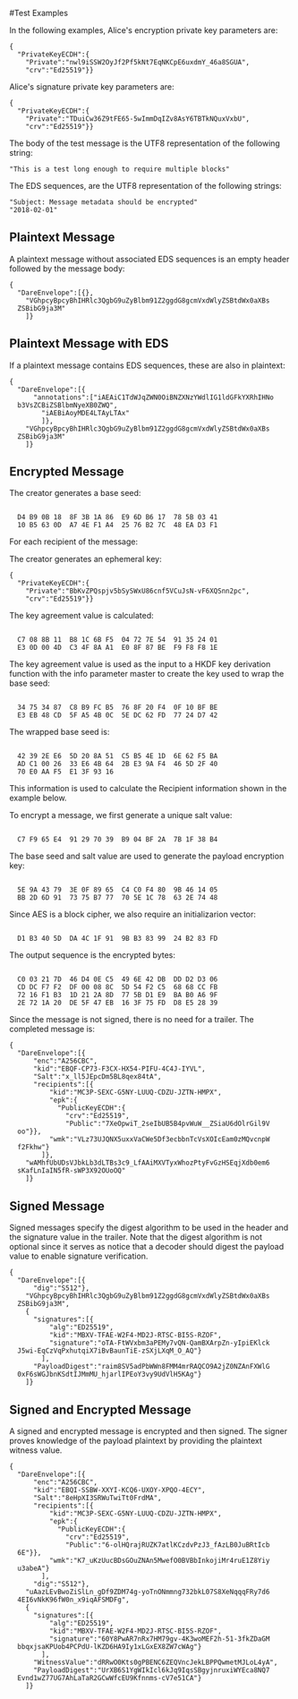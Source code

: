 
#Test Examples

In the following examples, Alice's encryption private key parameters are:

~~~~
{
  "PrivateKeyECDH":{
    "Private":"nwl9iSSW2OyJf2Pf5kNt7EqNKCpE6uxdmY_46a8SGUA",
    "crv":"Ed25519"}}
~~~~

 Alice's signature private key parameters are:

~~~~
{
  "PrivateKeyECDH":{
    "Private":"TDuiCw36Z9tFE65-5wImmDqIZv8AsY6TBTkNQuxVxbU",
    "crv":"Ed25519"}}
~~~~

The body of the test message is the UTF8 representation of the following string:

~~~~
"This is a test long enough to require multiple blocks"
~~~~

The EDS sequences, are the UTF8 representation of the following strings:

~~~~
"Subject: Message metadata should be encrypted"
"2018-02-01"
~~~~

## Plaintext Message

A plaintext message without associated EDS sequences is an empty header
followed by the message body:

~~~~
{
  "DareEnvelope":[{},
    "VGhpcyBpcyBhIHRlc3QgbG9uZyBlbm91Z2ggdG8gcmVxdWlyZSBtdWx0aXBs
  ZSBibG9ja3M"
    ]}
~~~~

## Plaintext Message with EDS

If a plaintext message contains EDS sequences, these are also in plaintext:

~~~~
{
  "DareEnvelope":[{
      "annotations":["iAEAiC1TdWJqZWN0OiBNZXNzYWdlIG1ldGFkYXRhIHNo
  b3VsZCBiZSBlbmNyeXB0ZWQ",
        "iAEBiAoyMDE4LTAyLTAx"
        ]},
    "VGhpcyBpcyBhIHRlc3QgbG9uZyBlbm91Z2ggdG8gcmVxdWlyZSBtdWx0aXBs
  ZSBibG9ja3M"
    ]}
~~~~

## Encrypted Message

The creator generates a base seed:

~~~~

  D4 B9 0B 18  8F 3B 1A 86  E9 6D B6 17  78 5B 03 41
  10 B5 63 0D  A7 4E F1 A4  25 76 B2 7C  48 EA D3 F1
~~~~

For each recipient of the message:

The creator generates an ephemeral key:

~~~~
{
  "PrivateKeyECDH":{
    "Private":"BbKvZPQspjv5bSySWxU86cnf5VCuJsN-vF6XQSnn2pc",
    "crv":"Ed25519"}}
~~~~

The key agreement value is calculated:

~~~~

  C7 08 8B 11  B8 1C 6B F5  04 72 7E 54  91 35 24 01
  E3 0D 00 4D  C3 4F 8A A1  E0 8F 87 BE  F9 F8 F8 1E
~~~~

The key agreement value is used as the input to a HKDF key
derivation function with the info parameter 
master to create the key used to wrap the base seed:

~~~~

  34 75 34 87  C8 B9 FC B5  76 8F 20 F4  0F 10 BF BE
  E3 EB 48 CD  5F A5 4B 0C  5E DC 62 FD  77 24 D7 42
~~~~

The wrapped base seed is:

~~~~

  42 39 2E E6  5D 20 8A 51  C5 B5 4E 1D  6E 62 F5 BA
  AD C1 00 26  33 E6 4B 64  2B E3 9A F4  46 5D 2F 40
  70 E0 AA F5  E1 3F 93 16
~~~~

This information is used to calculate the Recipient information
shown in the example below.

To encrypt a message, we first generate a unique salt value:


~~~~

  C7 F9 65 E4  91 29 70 39  B9 04 BF 2A  7B 1F 38 B4
~~~~

The base seed and salt value are used to generate the payload encryption
key:

~~~~

  5E 9A 43 79  3E 0F 89 65  C4 C0 F4 80  9B 46 14 05
  BB 2D 6D 91  73 75 B7 77  70 5E 1C 78  63 2E 74 48
~~~~

Since AES is a block cipher, we also require an initializarion vector:

~~~~

  D1 B3 40 5D  DA 4C 1F 91  9B B3 83 99  24 B2 83 FD
~~~~

The output sequence is the encrypted bytes:

~~~~

  C0 03 21 7D  46 D4 0E C5  49 6E 42 DB  DD D2 D3 06
  CD DC F7 F2  DF 00 08 8C  5D 54 F2 C5  68 68 CC FB
  72 16 F1 B3  1D 21 2A 8D  77 5B D1 E9  BA B0 A6 9F
  2E 72 1A 20  DE 5F 47 EB  16 3F 75 FD  D8 E5 28 39
~~~~

Since the message is not signed, there is no need for a trailer.
The completed message is:

~~~~
{
  "DareEnvelope":[{
      "enc":"A256CBC",
      "kid":"EBQF-CP73-F3CX-HX54-PIFU-4C4J-IYVL",
      "Salt":"x_ll5JEpcDm5BL8qex84tA",
      "recipients":[{
          "kid":"MC3P-SEXC-G5NY-LUUQ-CDZU-JZTN-HMPX",
          "epk":{
            "PublicKeyECDH":{
              "crv":"Ed25519",
              "Public":"7XeOpwiT_2seIbUB5B4pvWuW__ZSiaU6dOlrGil9V
  oo"}},
          "wmk":"VLz73UJQNX5uxxVaCWe5Df3ecbbnTcVsXOIcEam0zMQvcnpW
  f2Fkhw"}
        ]},
    "wAMhfUbUDsVJbkLb3dLTBs3c9_LfAAiMXVTyxWhozPtyFvGzHSEqjXdb0em6
  sKafLnIaIN5fR-sWP3X92OUoOQ"
    ]}
~~~~

## Signed Message

Signed messages specify the digest algorithm to be used in the header and
the signature value in the trailer. Note that the digest algorithm is not optional
since it serves as notice that a decoder should digest the payload value 
to enable signature verification.

~~~~
{
  "DareEnvelope":[{
      "dig":"S512"},
    "VGhpcyBpcyBhIHRlc3QgbG9uZyBlbm91Z2ggdG8gcmVxdWlyZSBtdWx0aXBs
  ZSBibG9ja3M",
    {
      "signatures":[{
          "alg":"ED25519",
          "kid":"MBXV-TFAE-W2F4-MD2J-RTSC-BI5S-RZOF",
          "signature":"oTA-FtWVxbm3aPEMy7vQN-QamBXArpZn-yIpiEKlck
  J5wi-EqCzVqPxhutqiX7iBvBaunTiE-zSXjLXqM_O_AQ"}
        ],
      "PayloadDigest":"raim8SV5adPbWWn8FMM4mrRAQCO9A2jZ0NZAnFXWlG
  0xF6sWGJbnKSdtIJMmMU_hjarlIPEoY3vy9UdVlH5KAg"}
    ]}
~~~~

## Signed and Encrypted Message

A signed and encrypted message is encrypted and then signed.
The signer proves knowledge of the payload plaintext by providing the
plaintext witness value.

~~~~
{
  "DareEnvelope":[{
      "enc":"A256CBC",
      "kid":"EBQI-SSBW-XXYI-KCQ6-UXOY-XPQO-4ECY",
      "Salt":"8eHpXI3SRWuTwiTt0FrdMA",
      "recipients":[{
          "kid":"MC3P-SEXC-G5NY-LUUQ-CDZU-JZTN-HMPX",
          "epk":{
            "PublicKeyECDH":{
              "crv":"Ed25519",
              "Public":"6-olHQrajRUZK7atlKCzdvPzJ3_fAzLB0JuBRtIcb
  6E"}},
          "wmk":"K7_uKzUucBDsGOuZNAn5MwefO0BVBbInkojiMr4ruE1Z8Yiy
  u3abeA"}
        ],
      "dig":"S512"},
    "uAazLEvBwoZiSlLn_gDf9ZDM74g-yoTnONmmng732bkL07S8XeNqqqFRy7d6
  4EI6vNkK96fW0n_x9iqAFSMDFg",
    {
      "signatures":[{
          "alg":"ED25519",
          "kid":"MBXV-TFAE-W2F4-MD2J-RTSC-BI5S-RZOF",
          "signature":"60Y8PwAR7nRx7HM79gv-4K3woMEF2h-51-3fkZDaGM
  bbqxjsaKPUob4PCPdU-lKZD6HA9Iy1xLGxEX8ZW7cWAg"}
        ],
      "WitnessValue":"dRRwO0Kts0gPBENC6ZEQVncJekLBPPQwmetMJLoL4yA",
      "PayloadDigest":"UrXB6S1YgWIkIcl6kJq9IqsSBgyjnruxiWYEca8NQ7
  Evnd1wZ77UG7AhLaTaR2GCwWfcEU9Kfnnms-cV7e51CA"}
    ]}
~~~~


